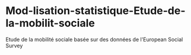 # Mod-lisation-statistique-Etude-de-la-mobilit-sociale
Etude de la mobilité sociale basée sur des données de l'European Social Survey
